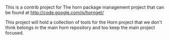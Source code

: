 This is a contrib project for The horn package management project that can be found at http://code.google.com/p/hornget/

This project will hold a collection of tools for the Horn project that we don't think belongs in the main horn repository and too keep the main project focused.
